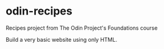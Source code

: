 # odin-recipes
Recipes project from The Odin Project's Foundations course

Build a very basic website using only HTML.